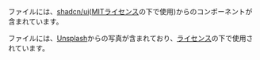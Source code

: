 ファイルには、[shadcn/ui](https://ui.shadcn.com/)([MITライセンス](https://github.com/shadcn-ui/ui/blob/main/LICENSE.md)の下で使用)からのコンポーネントが含まれています。

ファイルには、[Unsplash](https://unsplash.com)からの写真が含まれており、[ライセンス](https://unsplash.com/license)の下で使用されています。